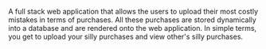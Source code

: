 A full stack web application that allows the users to upload their most costly mistakes in terms of purchases. All these purchases are stored dynamically into a database and are rendered onto the web application.
In simple terms, you get to upload your silly purchases and view other's silly purchases.
